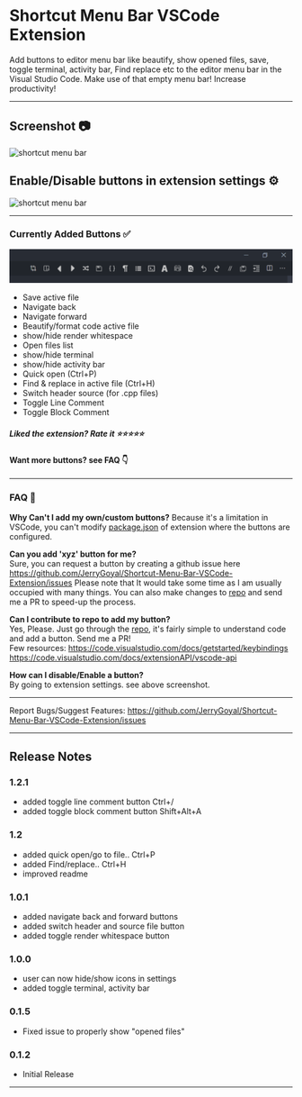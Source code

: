 # Shortcut Menu Bar VSCode Extension

Add buttons to editor menu bar like beautify, show opened files, save, toggle terminal, activity bar, Find replace etc to the editor menu bar in the Visual Studio Code. Make use of that empty menu bar! Increase productivity!

- - -

## **Screenshot** 📷

![shortcut menu bar](images/intro.png)

## **Enable/Disable buttons in extension settings ⚙**

![shortcut menu bar](images/intro_2.png)

- - -

### **Currently Added Buttons ✅**
![shortcut menu bar](images/all_buttons.png)
* Save active file
* Navigate back
* Navigate forward
* Beautify/format code active file
* show/hide render whitespace
* Open files list
* show/hide terminal
* show/hide activity bar
* Quick open (Ctrl+P)
* Find & replace in active file (Ctrl+H)
* Switch header source (for .cpp files)
* Toggle Line Comment
* Toggle Block Comment

##### Liked the extension? Rate it ⭐⭐⭐⭐⭐

#### Want more buttons? see FAQ 👇

- - -

### FAQ 🙋‍

**Why Can't I add my own/custom buttons?**
Because it's a limitation in VSCode, you can't modify [package.json](https://code.visualstudio.com/api/references/extension-manifest) of extension where the buttons are configured.

**Can you add 'xyz' button for me?**  
Sure, you can request a button by creating a github issue here https://github.com/JerryGoyal/Shortcut-Menu-Bar-VSCode-Extension/issues
Please note that It would take some time as I am usually occupied with many things.
You can also make changes to [repo](https://github.com/JerryGoyal/Shortcut-Menu-Bar-VSCode-Extension/) and send me a PR to speed-up the process.

**Can I contribute to repo to add my button?**  
Yes, Please. Just go through the [repo](https://github.com/JerryGoyal/Shortcut-Menu-Bar-VSCode-Extension/), it's fairly simple to understand code and add a button. Send me a PR!  
Few resources: https://code.visualstudio.com/docs/getstarted/keybindings
https://code.visualstudio.com/docs/extensionAPI/vscode-api

**How can I disable/Enable a button?**  
By going to extension settings. see above screenshot.

- - -

 Report Bugs/Suggest Features: https://github.com/JerryGoyal/Shortcut-Menu-Bar-VSCode-Extension/issues

- - -

## Release Notes

### 1.2.1

* added toggle line comment button Ctrl+/
* added toggle block comment button Shift+Alt+A 

### 1.2

* added quick open/go to file.. Ctrl+P
* added Find/replace.. Ctrl+H
* improved readme

### 1.0.1

* added navigate back and forward buttons
* added switch header and source file button
* added toggle render whitespace button

### 1.0.0

* user can now hide/show icons in settings
* added toggle terminal, activity bar

### 0.1.5

* Fixed issue to properly show "opened files"

### 0.1.2

* Initial Release

- - -

<br>
<br>
